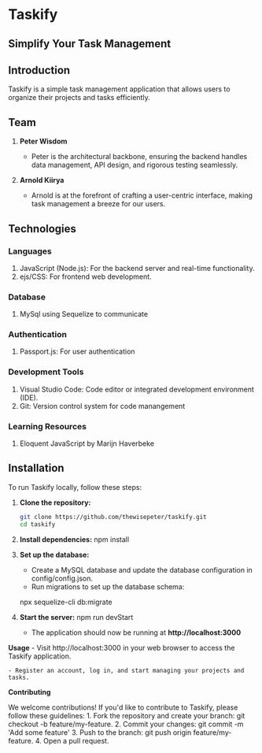 # Taskify
## Simplify Your Task Management


## Introduction

Taskify is a simple task management application that allows users to organize their projects and tasks efficiently.

## Team
1. **Peter Wisdom**

    - Peter is the architectural backbone, ensuring the backend handles data management, API design, and rigorous testing seamlessly.

2. **Arnold Kiirya**

    - Arnold is at the forefront of crafting a user-centric interface, making task management a breeze for our users.

## Technologies 

### Languages
1. JavaScript (Node.js): For the backend server and real-time functionality.
2. ejs/CSS: For frontend web development.

### Database
1. MySql using Sequelize to communicate

### Authentication
1. Passport.js: For user authentication

### Development Tools
1. Visual Studio Code: Code editor or integrated development environment (IDE).
2. Git: Version control system for code manangement

### Learning Resources
1. Eloquent JavaScript by Marijn Haverbeke

## Installation

To run Taskify locally, follow these steps:

1. **Clone the repository:**

   ```bash
   git clone https://github.com/thewisepeter/taskify.git
   cd taskify

2. **Install dependencies:**
   npm install

3. **Set up the database:**
    - Create a MySQL database and update the database configuration in config/config.json.
    - Run migrations to set up the database schema:
    
    npx sequelize-cli db:migrate

4. **Start the server:**
    npm run devStart
    - The application should now be running at **http://localhost:3000**

**Usage**
    - Visit http://localhost:3000 in your web browser to access the Taskify application.

    - Register an account, log in, and start managing your projects and tasks.

**Contributing**

We welcome contributions! If you'd like to contribute to Taskify, please follow these guidelines:
    1. Fork the repository and create your branch: git checkout -b feature/my-feature.
    2. Commit your changes: git commit -m 'Add some feature'
    3. Push to the branch: git push origin feature/my-feature.
    4. Open a pull request.